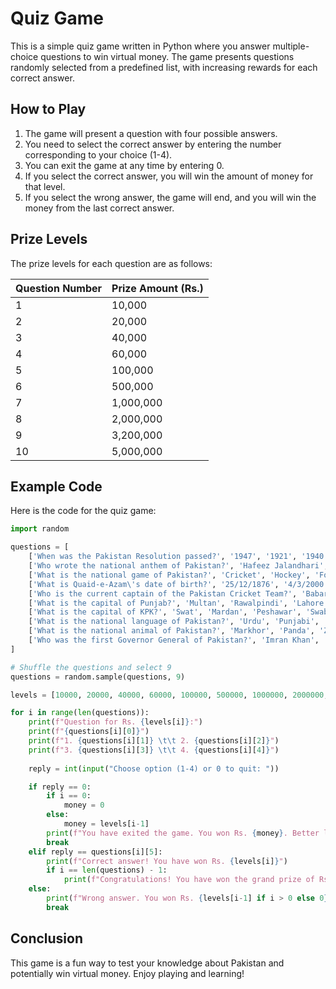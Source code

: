 # Quiz Game

This is a simple quiz game written in Python where you answer multiple-choice questions to win virtual money. The game presents questions randomly selected from a predefined list, with increasing rewards for each correct answer.

## How to Play

1. The game will present a question with four possible answers.
2. You need to select the correct answer by entering the number corresponding to your choice (1-4).
3. You can exit the game at any time by entering 0.
4. If you select the correct answer, you will win the amount of money for that level.
5. If you select the wrong answer, the game will end, and you will win the money from the last correct answer.

## Prize Levels

The prize levels for each question are as follows:

| Question Number | Prize Amount (Rs.) |
|-----------------|---------------------|
| 1               | 10,000              |
| 2               | 20,000              |
| 3               | 40,000              |
| 4               | 60,000              |
| 5               | 100,000             |
| 6               | 500,000             |
| 7               | 1,000,000           |
| 8               | 2,000,000           |
| 9               | 3,200,000           |
| 10              | 5,000,000           |

## Example Code

Here is the code for the quiz game:

```python
import random

questions = [
    ['When was the Pakistan Resolution passed?', '1947', '1921', '1940', '1975', 3],
    ['Who wrote the national anthem of Pakistan?', 'Hafeez Jalandhari', 'Rehmat Ali', 'Moulana M. Ali Johar', 'Ahmed Faraz', 1],
    ['What is the national game of Pakistan?', 'Cricket', 'Hockey', 'Football', 'Badminton', 2],
    ['What is Quaid-e-Azam\'s date of birth?', '25/12/1876', '4/3/2000', '1/2/1940', '24/1/1975', 1],
    ['Who is the current captain of the Pakistan Cricket Team?', 'Babar Azam', 'M. Rizwan', 'Kamran Akmal', 'Waqar Younis', 1],
    ['What is the capital of Punjab?', 'Multan', 'Rawalpindi', 'Lahore', 'Faisalabad', 3],
    ['What is the capital of KPK?', 'Swat', 'Mardan', 'Peshawar', 'Swabi', 3],
    ['What is the national language of Pakistan?', 'Urdu', 'Punjabi', 'Siraiki', 'English', 1],
    ['What is the national animal of Pakistan?', 'Markhor', 'Panda', 'Zebra', 'Lion', 1],
    ['Who was the first Governor General of Pakistan?', 'Imran Khan', 'M. Ali Jinnah', 'Allama Iqbal', 'Khawaja Nazimuddin', 2]
]

# Shuffle the questions and select 9
questions = random.sample(questions, 9)

levels = [10000, 20000, 40000, 60000, 100000, 500000, 1000000, 2000000, 3200000, 5000000]

for i in range(len(questions)):
    print(f"Question for Rs. {levels[i]}:")
    print(f"{questions[i][0]}")
    print(f"1. {questions[i][1]} \t\t 2. {questions[i][2]}")
    print(f"3. {questions[i][3]} \t\t 4. {questions[i][4]}")
    
    reply = int(input("Choose option (1-4) or 0 to quit: "))

    if reply == 0:
        if i == 0:
            money = 0
        else:
            money = levels[i-1]
        print(f"You have exited the game. You won Rs. {money}. Better luck next time!")
        break
    elif reply == questions[i][5]:
        print(f"Correct answer! You have won Rs. {levels[i]}")
        if i == len(questions) - 1:
            print(f"Congratulations! You have won the grand prize of Rs. {levels[i]}!")
    else:
        print(f"Wrong answer. You won Rs. {levels[i-1] if i > 0 else 0}. Better luck next time!")
        break
```

## Conclusion

This game is a fun way to test your knowledge about Pakistan and potentially win virtual money. Enjoy playing and learning!
